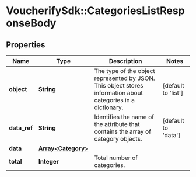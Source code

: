 # VoucherifySdk::CategoriesListResponseBody

## Properties

| Name | Type | Description | Notes |
| ---- | ---- | ----------- | ----- |
| **object** | **String** | The type of the object represented by JSON. This object stores information about categories in a dictionary. | [default to &#39;list&#39;] |
| **data_ref** | **String** | Identifies the name of the attribute that contains the array of category objects. | [default to &#39;data&#39;] |
| **data** | [**Array&lt;Category&gt;**](Category.md) |  |  |
| **total** | **Integer** | Total number of categories. |  |

